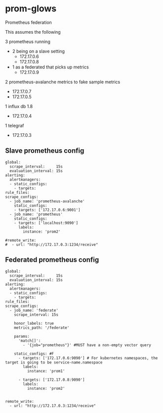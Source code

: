 # prom-glows

Prometheus federation

This assumes the following

3 prometheus running
 - 2 being on a slave setting
   - 172.17.0.6
   - 172.17.0.8
 - 1 as a federated that picks up metrics
   - 172.17.0.9

2 prometheus-avalanche metrics to fake sample metrics
 - 172.17.0.7
 - 172.17.0.5

1 influx db 1.8
 - 172.17.0.4

1 telegraf
 - 172.17.0.3

## Slave prometheus config

```
global:
  scrape_interval:     15s
  evaluation_interval: 15s
alerting:
  alertmanagers:
  - static_configs:
    - targets:
rule_files:
scrape_configs:
  - job_name: 'prometheus-avalanche'
    static_configs:
    - targets: ['172.17.0.6:9001']
  - job_name: 'prometheus'
    static_configs:
    - targets: ['localhost:9090']
      labels:
        instance: 'prom2'

#remote_write:
#  - url: "http://172.17.0.3:1234/receive"

```

## Federated prometheus config

```
global:
  scrape_interval:     15s
  evaluation_interval: 15s
alerting:
  alertmanagers:
  - static_configs:
    - targets:
rule_files:
scrape_configs:
  - job_name: 'federate'
    scrape_interval: 15s

    honor_labels: true
    metrics_path: '/federate'

    params:
      'match[]':
        - '{job="prometheus"}' #MUST have a non-empty vector query

    static_configs: #F
      - targets: ['172.17.0.6:9090'] # For kubernetes namespaces, the target is going to be service-name.namespace
        labels:
          instance: 'prom1'
      
      - targets: ['172.17.0.8:9090']
        labels:
          instance: 'prom2'


remote_write:
  - url: "http://172.17.0.3:1234/receive"

```
